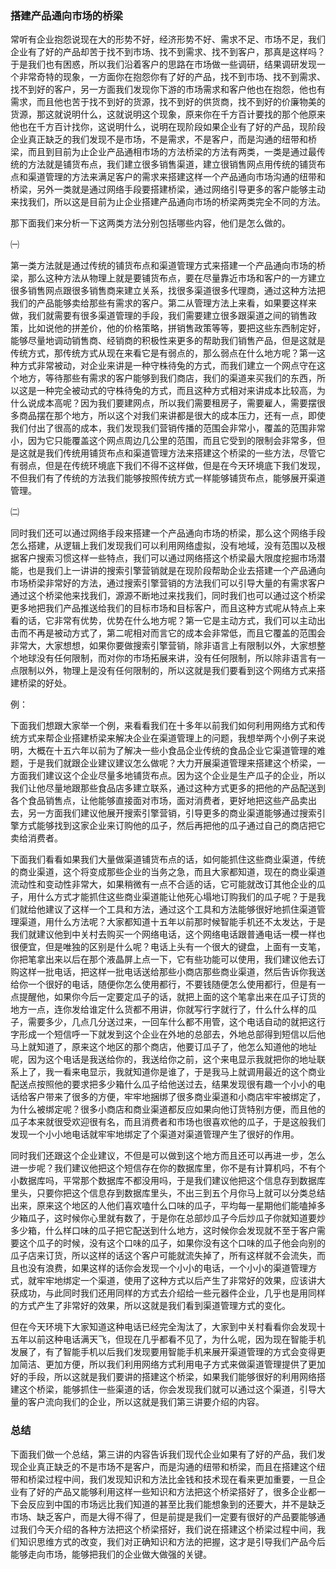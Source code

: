 ### 搭建产品通向市场的桥梁

常听有企业抱怨说现在大的形势不好，经济形势不好、需求不足、市场不足，我们企业有了好的产品却苦于找不到市场、找不到需求、找不到客户，那真是这样吗？于是我们也有困惑，所以我们沿着客户的思路在市场做一些调研，结果调研发现一个非常奇特的现象，一方面你在抱怨你有了好的产品，找不到市场、找不到需求、找不到好的客户，另一方面我们发现你下游的市场需求和客户他也在抱怨，他也有需求，而且他也苦于找不到好的货源，找不到好的供货商，找不到好的价廉物美的货源，那这就说明什么，这就说明这个现象，原来你在千方百计要找的那个他原来他也在千方百计找你，这说明什么，说明在现阶段如果企业有了好的产品，现阶段企业真正缺乏的我们发现不是市场，不是需求，不是客户，而是沟通的纽带和桥梁，而且到目前为止企业产品通相市场的方法桥梁的方法有两类，一类是通过最传统的方法就是铺货布点，我们建立很多销售渠道，建立很销售网点用传统的铺货布点和渠道管理的方法来满足客户的需求来搭建这样一个产品通向市场沟通的纽带和桥梁，另外一类就是通过网络手段要搭建桥梁，通过网络引导更多的客户能够主动来找我们，所以这是目前为止企业搭建产品通向市场的桥梁两类完全不同的方法。

那下面我们来分析一下这两类方法分别包括哪些内容，他们是怎么做的。

㈠

第一类方法就是通过传统的铺货布点和渠道管理方式来搭建一个产品通向市场的桥梁，那么这种方法从物理上就是要铺货布点，要在尽量靠近市场和客户的一方建立很多销售网点跟很多销售商来建立关系，找很多渠道很多代理商，通过这种方法把我们的产品能够卖给那些有需求的客户。第二从管理方法上来看，如果要这样来做，我们就需要有很多渠道管理的手段，我们需要建立很多跟渠道之间的销售政策，比如说他的拼差价，他的价格策略，拼销售政策等等，要把这些东西制定好，能够尽量地调动销售商、经销商的积极性来更多的帮助我们销售产品，但是这就是传统方式，那传统方式从现在来看它是有弱点的，那么弱点在什么地方呢？第一这种方式非常被动，对企业来讲是一种守株待兔的方式，而我们建立一个网点守在这个地方，等待那些有需求的客户能够到我们商店，我们的渠道来买我们的东西，所以这是一种完全被动式的守株待兔的方式，而且这种方式相对来讲成本比较高，为什么说成本高呢？因为我们要建网点，所以我们需要租房子，需要雇人，需要摆很多商品摆在那个地方，所以这个对我们来讲都是很大的成本压力，还有一点，即使我们付出了很高的成本，我们发现我们营销传播的范围会非常小，覆盖的范围非常小，因为它只能覆盖这个网点周边几公里的范围，而且它受到的限制会非常多，但是这就是我们传统用铺货布点和渠道管理方法来搭建这个桥梁的一些方法，尽管它有弱点，但是在传统环境底下我们不得不这样做，但是在今天环境底下我们发现，不但我们有了传统的方法我们能够按照传统方式一样能够铺货布点，能够展开渠道管理。

㈡

同时我们还可以通过网络手段来搭建一个产品通向市场的桥梁，那么这个网络手段怎么搭建，从逻辑上我们发现我们可以利用网络虚拟，没有地域，没有范围以及根据客户搜索习惯这样一些特点，我们可以通过网络搭这个桥梁最大限度挖掘市场潜能，也是我们上一讲讲的搜索引擎营销就是在现阶段帮助企业去搭建一个产品通向市场桥梁非常好的方法，通过搜索引擎营销的方法我们可以引导大量的有需求客户通过这个桥梁他来找我们，源源不断地过来找我们，同时我们也可以通过这个桥梁更多地把我们产品推送给我们的目标市场和目标客户，而且这种方式呢从特点上来看的话，它非常有优势，优势在什么地方呢？第一它是主动方式，我们可以主动出击而不再是被动方式了，第二呢相对而言它的成本会非常低，而且它覆盖的范围会非常大，大家想想，如果你要做搜索引擎营销，除非语言上有限制以外，大家想整个地球没有任何限制，而对你的市场拓展来讲，没有任何限制，所以除非语言有一点限制以外，物理上是没有任何限制的，所以这就是我们要看到这个网络方式来搭建桥梁的好处。

例：

下面我们想跟大家举一个例，来看看我们在十多年以前我们如何利用网络方式和传统方式来帮企业搭建桥梁来解决企业在渠道管理上的问题，我想举两个小例子来说明，大概在十五六年以前为了解决一些小食品企业传统的食品企业它渠道管理的难题，于是我们就跟企业建议建议怎么做呢？大力开展渠道管理来搭建这个桥梁，一方面我们建议这个企业尽量多地铺货布点。因为这个企业是生产瓜子的企业，所以我们让他尽量地跟那些食品店多建立联系，通过这种方式更多的把他的产品配送到各个食品销售点，让他能够直接面对市场，面对消费者，更好地把这些产品卖出去，另一方面我们建议他展开搜索引擎营销，引导更多的商业渠道能够通过搜索引擎方式能够找到这家企业来订购他的瓜子，然后再把他的瓜子通过自己的商店把它卖给消费者。

下面我们看看如果我们大量做渠道铺货布点的话，如何能抓住这些商业渠道，传统的商业渠道，这个将变成那些企业的当务之急，而且大家都知道，现在的商业渠道流动性和变动性非常大，如果稍微有一点不合适的话，它可能就改订其他企业的瓜子，用什么方式才能抓住这些商业渠道能让他死心塌地订购我们的瓜子呢？于是我们就给他建议了这样一个工具和方法，通过这个工具和方法能够很好地抓住渠道管理渠道，用什么方法呢？大家都知道十五年以前那时候智能手机还不太发达，于是我们就建议他到中关村去购买一个网络电话，这个网络电话跟普通电话一模一样也很便宜，但是唯独的区别是什么呢？电话上头有一个很大的键盘，上面有一支笔，你把笔拿出来以后在那个液晶屏上点一下，它有些功能可以使用，我们建议他去订购这样一批电话，把这样一批电话送给那些小商店那些商业渠道，然后告诉你我送给你一个很好的电话，随便你怎么使用都行，不要钱随便怎么使用都行，但是有一点提醒他，如果你今后一定要定瓜子的话，就把上面的这个笔拿出来在瓜子订货的地方一点，连你发给谁定什么货都不用讲，你就写行字就行了，什么什么样的瓜子，需要多少，几点几分送过来，一回车什么都不用管，这个电话自动的就把这行字形成一个短信呼一下就发到这个企业在外地的总部去，外地总部得到短信以后他马上就知道了，原来这个地区的那个商店，他要订瓜子了，他怎么知道他的地址呢，因为这个电话是我送给你的，我送给你之前，这个来电显示我就把你的地址联系上了，我一看来电显示，我就知道你是谁了，于是我马上就调用最近的这个商业配送点按照他的要求把多少箱什么瓜子给他送过去，结果发现很有趣一个小小的电话给客户带来了很多的方便，牢牢地捆绑了很多商业渠道和小商店牢牢被绑定了，为什么被绑定呢？很多小商店和商业渠道都反应如果向他订货特别方便，而且他的瓜子本来就很受欢迎很有名，而且消费者和市场也很喜欢他的瓜子，于是这般我们发现一个小小地电话就牢牢地绑定了个渠道对渠道管理产生了很好的作用。

同时我们还跟这个企业建议，不但是可以做到这个地方而且还可以再进一步，怎么进一步呢？我们建议他把这个短信存在你的数据库里，你不是有计算机吗，不有个小数据库吗，平常那个数据库不都没用吗，于是我们建议他把这个信息存到数据库里头，只要你把这个信息存到数据库里头，不出三到五个月你马上就可以分类总结出来，原来这个地区的人他们喜欢嗑什么口味的瓜子，平均每一星期他们能嗑掉多少箱瓜子，这时候你心里就有数了，于是你在总部炒瓜子今后炒瓜子你就知道要炒多少箱，什么样口味的瓜子把它配送到什么地方，这时候你会发现就不至于客户需要这个瓜子的时候，没有这个口味的瓜子，如果你没有这个口味的瓜子他会向别的瓜子店来订货，所以这样的话这个客户可能就流失掉了，所有这样就不会流失，而且也没有浪费，如果这样的话你会发现一个小小的电话，一个小小的渠道管理方式，就牢牢地绑定一个渠道，使用了这种方式以后产生了非常好的效果，应该讲大获成功，与此同时我们还用同样的方式去介绍给一些元器件企业，几乎也是用同样的方式产生了非常好的效果，所以这就是我们看到渠道管理方式的变化。

但在今天环境下大家知道这种电话已经完全淘汰了，大家到中关村看看你会发现十五年以前这种电话满天飞，但现在几乎都看不见了，为什么呢，因为现在智能手机发展了，有了智能手机以后我们发现要用智能手机来展开渠道管理的方式会变得更加简洁、更加方便，所以我们利用网络方式利用电子方式来做渠道管理提供了更加好的手段，所以这就是我们要讲的搭建这个桥梁，如果我们能够很好的利用网络搭建这个桥梁，能够抓住一些渠道的话，你会发现我们就可以通过这个渠道，引导大量的客户流向我们的企业，所以这就是我们第三讲要介绍的内容。

### 总结

下面我们做一个总结，第三讲的内容告诉我们现代企业如果有了好的产品，我们发现企业真正缺乏的不是市场不是客户，而是沟通的纽带和桥梁，而且在搭建这个纽带和桥梁过程中间，我们发现知识和方法比金钱和技术现在看来更加重要，一旦企业有了好的产品又能够利用这样一些知识和方法把这个桥梁搭好了，很多企业都一下会反应到中国的市场远比我们知道的甚至比我们能想象到的还要大，并不是缺乏市场、缺乏客户，而是大得不得了，但是前提是我们一定要有很好的产品要能够通过我们今天介绍的各种方法把这个桥梁搭好，我们说在搭建这个桥梁过程中间，我们知识思维方式的改变，我们对正确知识和方法的把握，这才是引导我们产品今后能够走向市场，能够把我们的企业做大做强的关键。